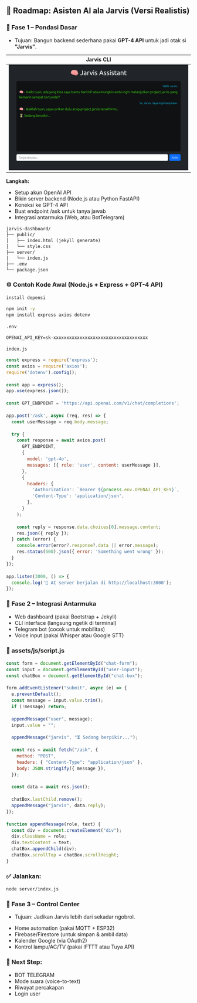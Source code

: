 ## 🧭 Roadmap: Asisten AI ala Jarvis (Versi Realistis)

### 🧱 Fase 1 – Pondasi Dasar

* Tujuan: Bangun backend sederhana pakai **GPT-4 API** untuk jadi otak si **"Jarvis"**.

| Jarvis CLI |
|-----------------|
| ![](./assets/images/jarvis_8800.png) |

**Langkah:**
- Setup akun OpenAI API
- Bikin server backend (Node.js atau Python FastAPI)
- Koneksi ke GPT-4 API
- Buat endpoint /ask untuk tanya jawab
- Integrasi antarmuka (Web, atau BotTelegram)

```pgsql
jarvis-dashboard/
├── public/
│   ├── index.html (jekyll generate)
│   └── style.css
├── server/
│   └── index.js
├── .env
└── package.json
```

### ⚙️ Contoh Kode Awal (Node.js + Express + GPT-4 API)

`install depensi`
```bash
npm init -y
npm install express axios dotenv
```

`.env`
```env
OPENAI_API_KEY=sk-xxxxxxxxxxxxxxxxxxxxxxxxxxxxxxxxxxxx
```

`index.js`
```js
const express = require('express');
const axios = require('axios');
require('dotenv').config();

const app = express();
app.use(express.json());

const GPT_ENDPOINT = 'https://api.openai.com/v1/chat/completions';

app.post('/ask', async (req, res) => {
  const userMessage = req.body.message;

  try {
    const response = await axios.post(
      GPT_ENDPOINT,
      {
        model: 'gpt-4o',
        messages: [{ role: 'user', content: userMessage }],
      },
      {
        headers: {
          'Authorization': `Bearer ${process.env.OPENAI_API_KEY}`,
          'Content-Type': 'application/json',
        },
      }
    );

    const reply = response.data.choices[0].message.content;
    res.json({ reply });
  } catch (error) {
    console.error(error?.response?.data || error.message);
    res.status(500).json({ error: 'Something went wrong' });
  }
});

app.listen(3000, () => {
  console.log('🧠 AI server berjalan di http://localhost:3000');
});
```

### 🔗 Fase 2 – Integrasi Antarmuka

- Web dashboard (pakai Bootstrap + Jekyll)
- CLI interface (langsung ngetik di terminal)
- Telegram bot (cocok untuk mobilitas)
- Voice input (pakai Whisper atau Google STT)

### 🧠 assets/js/script.js
```js
const form = document.getElementById("chat-form");
const input = document.getElementById("user-input");
const chatBox = document.getElementById("chat-box");

form.addEventListener("submit", async (e) => {
  e.preventDefault();
  const message = input.value.trim();
  if (!message) return;

  appendMessage("user", message);
  input.value = "";

  appendMessage("jarvis", "⏳ Sedang berpikir...");

  const res = await fetch("/ask", {
    method: "POST",
    headers: { "Content-Type": "application/json" },
    body: JSON.stringify({ message }),
  });

  const data = await res.json();

  chatBox.lastChild.remove();
  appendMessage("jarvis", data.reply);
});

function appendMessage(role, text) {
  const div = document.createElement("div");
  div.className = role;
  div.textContent = text;
  chatBox.appendChild(div);
  chatBox.scrollTop = chatBox.scrollHeight;
}
```

### ✅ Jalankan:
```bash
node server/index.js
```

### 🔌 Fase 3 – Control Center

* Tujuan: Jadikan Jarvis lebih dari sekadar ngobrol.

- Home automation (pakai MQTT + ESP32)
- Firebase/Firestore (untuk simpan & ambil data)
- Kalender Google (via OAuth2)
- Kontrol lampu/AC/TV (pakai IFTTT atau Tuya API)

### 🔮 Next Step:

- BOT TELEGRAM
- Mode suara (voice-to-text)
- Riwayat percakapan
- Login user